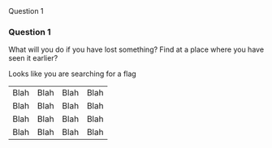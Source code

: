 <head>Question 1</head>
<body>
<h3>Question 1</h3>
<p>What will you do if you have lost something? Find at a place where you have seen it earlier?</p>
<p>Looks like you are searching for a flag</p>
<!-- what will I get in return if I give your flag? HeHe:) Just kidding.-->
<table>
<tr>
<td>Blah</td>
<td>Blah</td>
<td>Blah</td>
<td>Blah</td>
</tr>
<tr>
<td>Blah</td>
<td>Blah</td>
<td>Blah</td>
<td>Blah</td>
</tr>
<tr>
<td>Blah</td>
<td>Blah</td>
<td>Blah</td>
<td>Blah</td>
</tr>
<tr>
<td>Blah</td>
<td>Blah</td>
<td>Blah</td>
<!-- your flag:"I love Hyderabad"-->
<td>Blah</td>
</tr>
</table>
</body>

